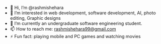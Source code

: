 - 👋 Hi, I’m @rashmishehara
- 👀 I’m interested in web development, software development, AI, photo editing, Graphic designs
- 🌱 I’m currently an undergraduate software engineering student.
- 📫 How to reach me: rashmishehara99@gmail.com
- ⚡ Fun fact: playing mobile and PC games and watching movies

<!---
rashmishehara/rashmishehara is a ✨ special ✨ repository because its `README.md` (this file) appears on your GitHub profile.
You can click the Preview link to take a look at your changes.
--->
